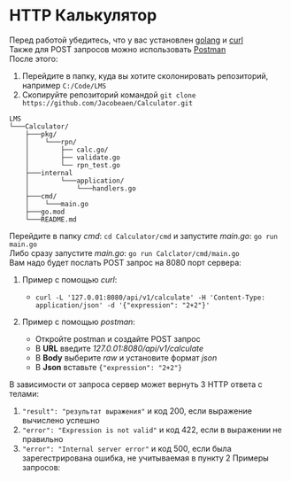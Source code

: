 # HTTP Калькулятор
Перед работой убедитесь, что у вас установлен [golang](https://go.dev/dl/) и [curl](https://curl.se/download.html)  
Также для POST запросов можно использовать [Postman](https://www.postman.com/downloads/)  
После этого:
 1. Перейдите в папку, куда вы хотите сколонировать репозиторий, например `C:/Code/LMS`
 2. Скопируйте репозиторий командой `git clone https://github.com/Jacobeaen/Calculator.git`
```
LMS
└───Calculator/
    ├───pkg/
    │    └───rpn/
    │        ├── calc.go/          
    │        ├── validate.go       
    │        └── rpn_test.go
    ├───internal
    │        └───application/
    │            └───handlers.go
    ├───cmd/
    │    └───main.go
    ├───go.mod
    └───README.md
```
Перейдите в папку _сmd_: `cd Calculator/cmd` и запустите _main.go_: `go run main.go`  
Либо сразу запустите _main.go_: `go run Calclator/cmd/main.go`  
Вам надо будет послать POST запрос на 8080 порт сервера:
1. Пример с помощью _curl_:

   - `curl -L '127.0.01:8080/api/v1/calculate' -H 'Content-Type: application/json' -d '{"expression": "2+2"}'`
2. Пример с помощью _postman_:

    - Откройте postman и создайте POST запрос
    - В **URL** введите _127.0.01:8080/api/v1/calculate_
    - В **Body** выберите _raw_ и установите формат _json_
    - В **Json** вставьте `{"expression": "2+2"}`

В зависимости от запроса сервер может вернуть 3 HTTP ответа с телами:
1. `"result": "результат выражения"` и код 200, если выражение вычислено успешно
2. `"error": "Expression is not valid"` и код 422, если в выражении не правильно
3. `"error": "Internal server error"` и код 500, если была зарегестрирована ошибка, не учитываемая в пункту 2
Примеры запросов:

